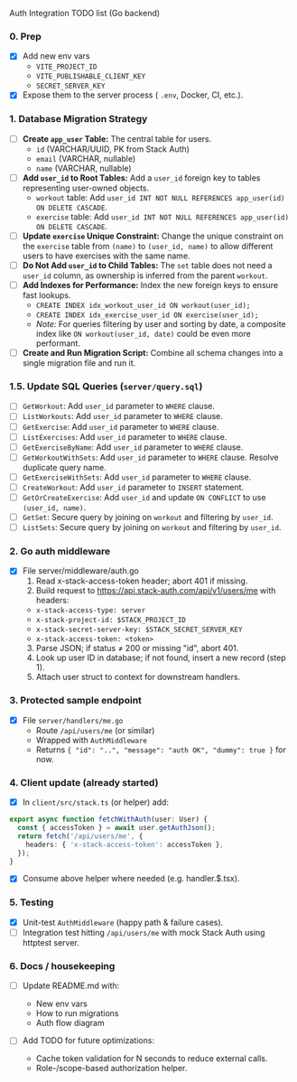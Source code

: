 Auth Integration TODO list (Go backend)

### 0. Prep
- [X] Add new env vars
  - `VITE_PROJECT_ID`
  - `VITE_PUBLISHABLE_CLIENT_KEY`
  - `SECRET_SERVER_KEY`
- [X] Expose them to the server process ( `.env`, Docker, CI, etc.).

### 1. Database Migration Strategy
- [ ] **Create `app_user` Table:** The central table for users.
  - `id` (VARCHAR/UUID, PK from Stack Auth)
  - `email` (VARCHAR, nullable)
  - `name` (VARCHAR, nullable)
- [ ] **Add `user_id` to Root Tables:** Add a `user_id` foreign key to tables representing user-owned objects.
  - `workout` table: Add `user_id INT NOT NULL REFERENCES app_user(id) ON DELETE CASCADE`.
  - `exercise` table: Add `user_id INT NOT NULL REFERENCES app_user(id) ON DELETE CASCADE`.
- [ ] **Update `exercise` Unique Constraint:** Change the unique constraint on the `exercise` table from `(name)` to `(user_id, name)` to allow different users to have exercises with the same name.
- [ ] **Do Not Add `user_id` to Child Tables:** The `set` table does not need a `user_id` column, as ownership is inferred from the parent `workout`.
- [ ] **Add Indexes for Performance:** Index the new foreign keys to ensure fast lookups.
  - `CREATE INDEX idx_workout_user_id ON workout(user_id);`
  - `CREATE INDEX idx_exercise_user_id ON exercise(user_id);`
  - *Note:* For queries filtering by user and sorting by date, a composite index like `ON workout(user_id, date)` could be even more performant.
- [ ] **Create and Run Migration Script:** Combine all schema changes into a single migration file and run it.

### 1.5. Update SQL Queries (`server/query.sql`)
- [ ] `GetWorkout`: Add `user_id` parameter to `WHERE` clause.
- [ ] `ListWorkouts`: Add `user_id` parameter to `WHERE` clause.
- [ ] `GetExercise`: Add `user_id` parameter to `WHERE` clause.
- [ ] `ListExercises`: Add `user_id` parameter to `WHERE` clause.
- [ ] `GetExerciseByName`: Add `user_id` parameter to `WHERE` clause.
- [ ] `GetWorkoutWithSets`: Add `user_id` parameter to `WHERE` clause. Resolve duplicate query name.
- [ ] `GetExerciseWithSets`: Add `user_id` parameter to `WHERE` clause.
- [ ] `CreateWorkout`: Add `user_id` parameter to `INSERT` statement.
- [ ] `GetOrCreateExercise`: Add `user_id` and update `ON CONFLICT` to use `(user_id, name)`.
- [ ] `GetSet`: Secure query by joining on `workout` and filtering by `user_id`.
- [ ] `ListSets`: Secure query by joining on `workout` and filtering by `user_id`.

### 2. Go auth middleware
- [X] File server/middleware/auth.go
  1. Read x-stack-access-token header; abort 401 if missing.
  2. Build request to https://api.stack-auth.com/api/v1/users/me with headers:
    - `x-stack-access-type: server`
    - `x-stack-project-id: $STACK_PROJECT_ID`
    - `x-stack-secret-server-key: $STACK_SECRET_SERVER_KEY`
    - `x-stack-access-token: <token>`
  3. Parse JSON; if status ≠ 200 or missing "id", abort 401.
  4. Look up user ID in database; if not found, insert a new record (step 1).
  5. Attach user struct to context for downstream handlers.

### 3. Protected sample endpoint
- [X] File `server/handlers/me.go`
  - Route `/api/users/me` (or similar)
  - Wrapped with `AuthMiddleware`
  - Returns `{ "id": "..", "message": "auth OK", "dummy": true }` for now.

### 4. Client update (already started)
- [X] In `client/src/stack.ts` (or helper) add:
```ts
export async function fetchWithAuth(user: User) {
  const { accessToken } = await user.getAuthJson();
  return fetch('/api/users/me', {
    headers: { 'x-stack-access-token': accessToken },
  });
}
```
- [X] Consume above helper where needed (e.g. handler.$.tsx).

### 5. Testing
- [X] Unit-test `AuthMiddleware` (happy path & failure cases).
- [ ] Integration test hitting `/api/users/me` with mock Stack Auth using httptest server.

### 6. Docs / housekeeping
- [ ] Update README.md with:
  - New env vars
  - How to run migrations
  - Auth flow diagram

- [ ] Add TODO for future optimizations:
  - Cache token validation for N seconds to reduce external calls.
  - Role-/scope-based authorization helper.